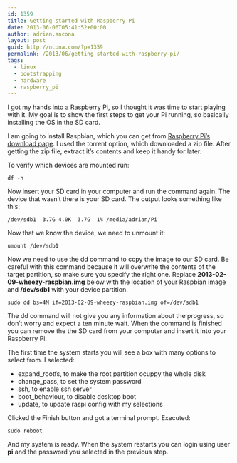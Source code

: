 ```yaml
---
id: 1359
title: Getting started with Raspberry Pi
date: 2013-06-06T05:41:52+00:00
author: adrian.ancona
layout: post
guid: http://ncona.com/?p=1359
permalink: /2013/06/getting-started-with-raspberry-pi/
tags:
  - linux
  - bootstrapping
  - hardware
  - raspberry_pi
---
```

I got my hands into a Raspberry Pi, so I thought it was time to start playing with it. My goal is to show the first steps to get your Pi running, so basically installing the OS in the SD card.

I am going to install Raspbian, which you can get from [Raspberry Pi&#8217;s download page](http://www.raspberrypi.org/downloads "Raspberry Pi download page"). I used the torrent option, which downloaded a zip file. After getting the zip file, extract it&#8217;s contents and keep it handy for later.

To verify which devices are mounted run:

```
df -h
```

Now insert your SD card in your computer and run the command again. The device that wasn&#8217;t there is your SD card. The output looks something like this:

```
/dev/sdb1  3.7G 4.0K  3.7G  1% /media/adrian/Pi
```

Now that we know the device, we need to unmount it:

```
umount /dev/sdb1
```

<!--more-->

Now we need to use the dd command to copy the image to our SD card. Be careful with this command because it will overwrite the contents of the target partition, so make sure you specify the right one. Replace **2013-02-09-wheezy-raspbian.img** below with the location of your Raspbian image and **/dev/sdb1** with your device partition.

```
sudo dd bs=4M if=2013-02-09-wheezy-raspbian.img of=/dev/sdb1
```

The dd command will not give you any information about the progress, so don&#8217;t worry and expect a ten minute wait. When the command is finished you can remove the the SD card from your computer and insert it into your Raspberry Pi.

The first time the system starts you will see a box with many options to select from. I selected:

  * expand_rootfs, to make the root partition ocuppy the whole disk
  * change_pass, to set the system password
  * ssh, to enable ssh server
  * boot_behaviour, to disable desktop boot
  * update, to update raspi config with my selections

Clicked the Finish button and got a terminal prompt. Executed:

```
sudo reboot
```

And my system is ready. When the system restarts you can login using user **pi** and the password you selected in the previous step.
